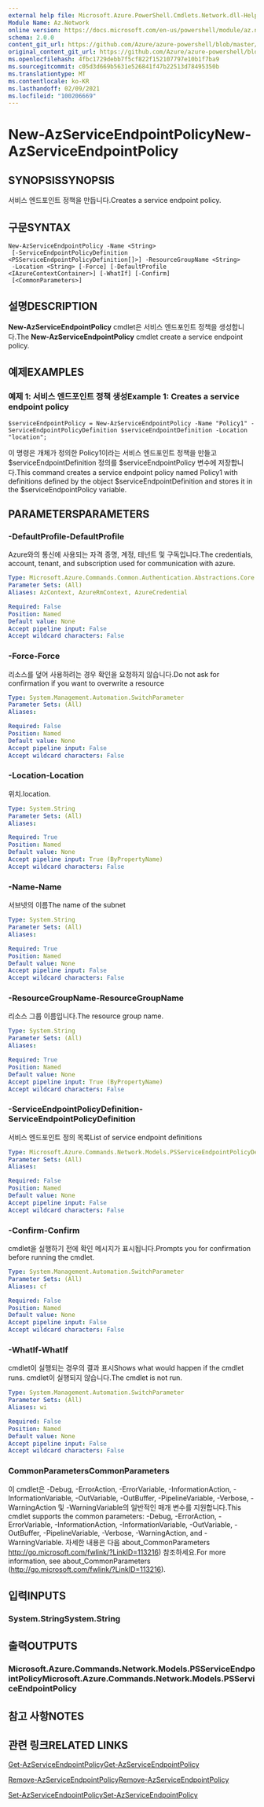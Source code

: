 ```yaml
---
external help file: Microsoft.Azure.PowerShell.Cmdlets.Network.dll-Help.xml
Module Name: Az.Network
online version: https://docs.microsoft.com/en-us/powershell/module/az.network/new-azserviceendpointpolicy
schema: 2.0.0
content_git_url: https://github.com/Azure/azure-powershell/blob/master/src/Network/Network/help/New-AzServiceEndpointPolicy.md
original_content_git_url: https://github.com/Azure/azure-powershell/blob/master/src/Network/Network/help/New-AzServiceEndpointPolicy.md
ms.openlocfilehash: 4fbc1729debb7f5cf822f152107797e10b1f7ba9
ms.sourcegitcommit: c05d3d669b5631e526841f47b22513d78495350b
ms.translationtype: MT
ms.contentlocale: ko-KR
ms.lasthandoff: 02/09/2021
ms.locfileid: "100206669"
---
```

# <span data-ttu-id="a3314-101">New-AzServiceEndpointPolicy</span><span class="sxs-lookup"><span data-stu-id="a3314-101">New-AzServiceEndpointPolicy</span></span>

## <span data-ttu-id="a3314-102">SYNOPSIS</span><span class="sxs-lookup"><span data-stu-id="a3314-102">SYNOPSIS</span></span>
<span data-ttu-id="a3314-103">서비스 엔드포인트 정책을 만듭니다.</span><span class="sxs-lookup"><span data-stu-id="a3314-103">Creates a service endpoint policy.</span></span>

## <span data-ttu-id="a3314-104">구문</span><span class="sxs-lookup"><span data-stu-id="a3314-104">SYNTAX</span></span>

```
New-AzServiceEndpointPolicy -Name <String>
 [-ServiceEndpointPolicyDefinition <PSServiceEndpointPolicyDefinition[]>] -ResourceGroupName <String>
 -Location <String> [-Force] [-DefaultProfile <IAzureContextContainer>] [-WhatIf] [-Confirm]
 [<CommonParameters>]
```

## <span data-ttu-id="a3314-105">설명</span><span class="sxs-lookup"><span data-stu-id="a3314-105">DESCRIPTION</span></span>
<span data-ttu-id="a3314-106">**New-AzServiceEndpointPolicy** cmdlet은 서비스 엔드포인트 정책을 생성합니다.</span><span class="sxs-lookup"><span data-stu-id="a3314-106">The **New-AzServiceEndpointPolicy** cmdlet create a service endpoint policy.</span></span>

## <span data-ttu-id="a3314-107">예제</span><span class="sxs-lookup"><span data-stu-id="a3314-107">EXAMPLES</span></span>

### <span data-ttu-id="a3314-108">예제 1: 서비스 엔드포인트 정책 생성</span><span class="sxs-lookup"><span data-stu-id="a3314-108">Example 1: Creates a service endpoint policy</span></span>
```
$serviceEndpointPolicy = New-AzServiceEndpointPolicy -Name "Policy1" -ServiceEndpointPolicyDefinition $serviceEndpointDefinition -Location "location";
```

<span data-ttu-id="a3314-109">이 명령은 개체가 정의한 Policy1이라는 서비스 엔드포인트 정책을 만들고 $serviceEndpointDefinition 정의를 $serviceEndpointPolicy 변수에 저장합니다.</span><span class="sxs-lookup"><span data-stu-id="a3314-109">This command creates a service endpoint policy named Policy1 with definitions defined by the object $serviceEndpointDefinition and stores it in the $serviceEndpointPolicy variable.</span></span>

## <span data-ttu-id="a3314-110">PARAMETERS</span><span class="sxs-lookup"><span data-stu-id="a3314-110">PARAMETERS</span></span>

### <span data-ttu-id="a3314-111">-DefaultProfile</span><span class="sxs-lookup"><span data-stu-id="a3314-111">-DefaultProfile</span></span>
<span data-ttu-id="a3314-112">Azure와의 통신에 사용되는 자격 증명, 계정, 테넌트 및 구독입니다.</span><span class="sxs-lookup"><span data-stu-id="a3314-112">The credentials, account, tenant, and subscription used for communication with azure.</span></span>

```yaml
Type: Microsoft.Azure.Commands.Common.Authentication.Abstractions.Core.IAzureContextContainer
Parameter Sets: (All)
Aliases: AzContext, AzureRmContext, AzureCredential

Required: False
Position: Named
Default value: None
Accept pipeline input: False
Accept wildcard characters: False
```

### <span data-ttu-id="a3314-113">-Force</span><span class="sxs-lookup"><span data-stu-id="a3314-113">-Force</span></span>
<span data-ttu-id="a3314-114">리소스를 덮어 사용하려는 경우 확인을 요청하지 않습니다.</span><span class="sxs-lookup"><span data-stu-id="a3314-114">Do not ask for confirmation if you want to overwrite a resource</span></span>

```yaml
Type: System.Management.Automation.SwitchParameter
Parameter Sets: (All)
Aliases:

Required: False
Position: Named
Default value: None
Accept pipeline input: False
Accept wildcard characters: False
```

### <span data-ttu-id="a3314-115">-Location</span><span class="sxs-lookup"><span data-stu-id="a3314-115">-Location</span></span>
<span data-ttu-id="a3314-116">위치.</span><span class="sxs-lookup"><span data-stu-id="a3314-116">location.</span></span>

```yaml
Type: System.String
Parameter Sets: (All)
Aliases:

Required: True
Position: Named
Default value: None
Accept pipeline input: True (ByPropertyName)
Accept wildcard characters: False
```

### <span data-ttu-id="a3314-117">-Name</span><span class="sxs-lookup"><span data-stu-id="a3314-117">-Name</span></span>
<span data-ttu-id="a3314-118">서브넷의 이름</span><span class="sxs-lookup"><span data-stu-id="a3314-118">The name of the subnet</span></span>

```yaml
Type: System.String
Parameter Sets: (All)
Aliases:

Required: True
Position: Named
Default value: None
Accept pipeline input: False
Accept wildcard characters: False
```

### <span data-ttu-id="a3314-119">-ResourceGroupName</span><span class="sxs-lookup"><span data-stu-id="a3314-119">-ResourceGroupName</span></span>
<span data-ttu-id="a3314-120">리소스 그룹 이름입니다.</span><span class="sxs-lookup"><span data-stu-id="a3314-120">The resource group name.</span></span>

```yaml
Type: System.String
Parameter Sets: (All)
Aliases:

Required: True
Position: Named
Default value: None
Accept pipeline input: True (ByPropertyName)
Accept wildcard characters: False
```

### <span data-ttu-id="a3314-121">-ServiceEndpointPolicyDefinition</span><span class="sxs-lookup"><span data-stu-id="a3314-121">-ServiceEndpointPolicyDefinition</span></span>
<span data-ttu-id="a3314-122">서비스 엔드포인트 정의 목록</span><span class="sxs-lookup"><span data-stu-id="a3314-122">List of service endpoint definitions</span></span>

```yaml
Type: Microsoft.Azure.Commands.Network.Models.PSServiceEndpointPolicyDefinition[]
Parameter Sets: (All)
Aliases:

Required: False
Position: Named
Default value: None
Accept pipeline input: False
Accept wildcard characters: False
```

### <span data-ttu-id="a3314-123">-Confirm</span><span class="sxs-lookup"><span data-stu-id="a3314-123">-Confirm</span></span>
<span data-ttu-id="a3314-124">cmdlet을 실행하기 전에 확인 메시지가 표시됩니다.</span><span class="sxs-lookup"><span data-stu-id="a3314-124">Prompts you for confirmation before running the cmdlet.</span></span>

```yaml
Type: System.Management.Automation.SwitchParameter
Parameter Sets: (All)
Aliases: cf

Required: False
Position: Named
Default value: None
Accept pipeline input: False
Accept wildcard characters: False
```

### <span data-ttu-id="a3314-125">-WhatIf</span><span class="sxs-lookup"><span data-stu-id="a3314-125">-WhatIf</span></span>
<span data-ttu-id="a3314-126">cmdlet이 실행되는 경우의 결과 표시</span><span class="sxs-lookup"><span data-stu-id="a3314-126">Shows what would happen if the cmdlet runs.</span></span>
<span data-ttu-id="a3314-127">cmdlet이 실행되지 않습니다.</span><span class="sxs-lookup"><span data-stu-id="a3314-127">The cmdlet is not run.</span></span>

```yaml
Type: System.Management.Automation.SwitchParameter
Parameter Sets: (All)
Aliases: wi

Required: False
Position: Named
Default value: None
Accept pipeline input: False
Accept wildcard characters: False
```

### <span data-ttu-id="a3314-128">CommonParameters</span><span class="sxs-lookup"><span data-stu-id="a3314-128">CommonParameters</span></span>
<span data-ttu-id="a3314-129">이 cmdlet은 -Debug, -ErrorAction, -ErrorVariable, -InformationAction, -InformationVariable, -OutVariable, -OutBuffer, -PipelineVariable, -Verbose, -WarningAction 및 -WarningVariable의 일반적인 매개 변수를 지원합니다.</span><span class="sxs-lookup"><span data-stu-id="a3314-129">This cmdlet supports the common parameters: -Debug, -ErrorAction, -ErrorVariable, -InformationAction, -InformationVariable, -OutVariable, -OutBuffer, -PipelineVariable, -Verbose, -WarningAction, and -WarningVariable.</span></span> <span data-ttu-id="a3314-130">자세한 내용은 다음 about_CommonParameters http://go.microsoft.com/fwlink/?LinkID=113216) 참조하세요.</span><span class="sxs-lookup"><span data-stu-id="a3314-130">For more information, see about_CommonParameters (http://go.microsoft.com/fwlink/?LinkID=113216).</span></span>

## <span data-ttu-id="a3314-131">입력</span><span class="sxs-lookup"><span data-stu-id="a3314-131">INPUTS</span></span>

### <span data-ttu-id="a3314-132">System.String</span><span class="sxs-lookup"><span data-stu-id="a3314-132">System.String</span></span>

## <span data-ttu-id="a3314-133">출력</span><span class="sxs-lookup"><span data-stu-id="a3314-133">OUTPUTS</span></span>

### <span data-ttu-id="a3314-134">Microsoft.Azure.Commands.Network.Models.PSServiceEndpointPolicy</span><span class="sxs-lookup"><span data-stu-id="a3314-134">Microsoft.Azure.Commands.Network.Models.PSServiceEndpointPolicy</span></span>

## <span data-ttu-id="a3314-135">참고 사항</span><span class="sxs-lookup"><span data-stu-id="a3314-135">NOTES</span></span>

## <span data-ttu-id="a3314-136">관련 링크</span><span class="sxs-lookup"><span data-stu-id="a3314-136">RELATED LINKS</span></span>

[<span data-ttu-id="a3314-137">Get-AzServiceEndpointPolicy</span><span class="sxs-lookup"><span data-stu-id="a3314-137">Get-AzServiceEndpointPolicy</span></span>](./Get-AzServiceEndpointPolicy.md)

[<span data-ttu-id="a3314-138">Remove-AzServiceEndpointPolicy</span><span class="sxs-lookup"><span data-stu-id="a3314-138">Remove-AzServiceEndpointPolicy</span></span>](./Remove-AzServiceEndpointPolicy.md)

[<span data-ttu-id="a3314-139">Set-AzServiceEndpointPolicy</span><span class="sxs-lookup"><span data-stu-id="a3314-139">Set-AzServiceEndpointPolicy</span></span>](./Set-AzServiceEndpointPolicy.md)
